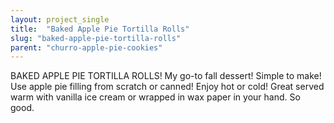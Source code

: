 ```yaml
---
layout: project_single
title:  "Baked Apple Pie Tortilla Rolls"
slug: "baked-apple-pie-tortilla-rolls"
parent: "churro-apple-pie-cookies"
---
```

BAKED APPLE PIE TORTILLA ROLLS! My go-to fall dessert! Simple to make! Use apple pie filling from scratch or canned! Enjoy hot or cold! Great served warm with vanilla ice cream or wrapped in wax paper in your hand. So good.
